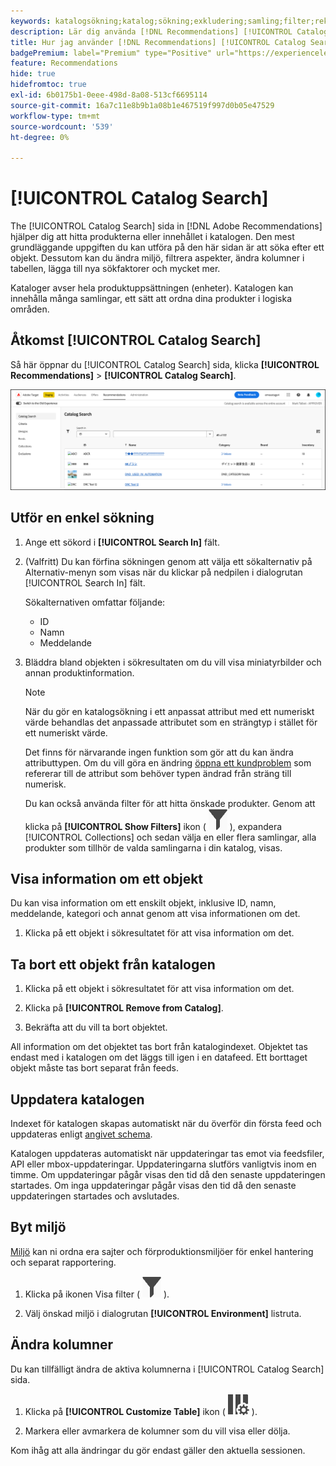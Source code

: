 ```yaml
---
keywords: katalogsökning;katalog;sökning;exkludering;samling;filter;rekommendationer
description: Lär dig använda [!DNL Recommendations] [!UICONTROL Catalog Search] om du vill hitta produkter eller innehåll tar du bort objekt från katalogen och mycket mer.
title: Hur jag använder [!DNL Recommendations] [!UICONTROL Catalog Search]?
badgePremium: label="Premium" type="Positive" url="https://experienceleague.adobe.com/docs/target/using/introduction/intro.html?lang=en#premium newtab=true" tooltip="Se vad som ingår i Target Premium."
feature: Recommendations
hide: true
hidefromtoc: true
exl-id: 6b0175b1-0eee-498d-8a08-513cf6695114
source-git-commit: 16a7c11e8b9b1a08b1e467519f997d0b05e47529
workflow-type: tm+mt
source-wordcount: '539'
ht-degree: 0%

---
```


# [!UICONTROL Catalog Search]

The [!UICONTROL Catalog Search] sida in [!DNL Adobe Recommendations] hjälper dig att hitta produkterna eller innehållet i katalogen. Den mest grundläggande uppgiften du kan utföra på den här sidan är att söka efter ett objekt. Dessutom kan du ändra miljö, filtrera aspekter, ändra kolumner i tabellen, lägga till nya sökfaktorer och mycket mer.

Kataloger avser hela produktuppsättningen (enheter). Katalogen kan innehålla många samlingar, ett sätt att ordna dina produkter i logiska områden.

## Åtkomst [!UICONTROL Catalog Search]

Så här öppnar du [!UICONTROL Catalog Search] sida, klicka **[!UICONTROL Recommendations]** > **[!UICONTROL Catalog Search]**.

![Katalogsöksida](/help/main/c-recommendations/c-products/assets/catalog-search-new.png)

## Utför en enkel sökning

1. Ange ett sökord i **[!UICONTROL Search In]** fält.

1. (Valfritt) Du kan förfina sökningen genom att välja ett sökalternativ på Alternativ-menyn som visas när du klickar på nedpilen i dialogrutan [!UICONTROL Search In] fält.

   Sökalternativen omfattar följande:

   * ID
   * Namn
   * Meddelande

1. Bläddra bland objekten i sökresultaten om du vill visa miniatyrbilder och annan produktinformation.

   >[!NOTE]
   >
   > När du gör en katalogsökning i ett anpassat attribut med ett numeriskt värde behandlas det anpassade attributet som en strängtyp i stället för ett numeriskt värde.
   >
   >Det finns för närvarande ingen funktion som gör att du kan ändra attributtypen. Om du vill göra en ändring [öppna ett kundproblem](/help/main/cmp-resources-and-contact-information.md#reference_ACA3391A00EF467B87930A450050077C) som refererar till de attribut som behöver typen ändrad från sträng till numerisk.

   Du kan också använda filter för att hitta önskade produkter. Genom att klicka på **[!UICONTROL Show Filters]** ikon ( ![Ikonen Visa filter](/help/main/c-recommendations/c-products/assets/icon-show-filters.png) ), expandera [!UICONTROL Collections] och sedan välja en eller flera samlingar, alla produkter som tillhör de valda samlingarna i din katalog, visas.

<!-- ### Perform an advanced search {#advanced-search}

You can use [!UICONTROL Advanced Search] to further refine your search results or to save your search results as a [collection](/help/main/c-recommendations/c-products/collections.md) or [exclusion](/help/main/c-recommendations/c-products/exclusions.md).

1. Click the **[!UICONTROL Advanced Search]** link.

   ![Advanced Search page](/help/main/c-recommendations/c-products/assets/advances-search.png)

1. Use the drop-down lists to specify the parameter, operator, and values for your search.

1. (Optional) Click **[!UICONTROL Add Rule]** to add an additional search rule.

   Each additional search rule is joined with the AND operator.

1. Click **[!UICONTROL Search]**.

1. (Optional) Click **[!UICONTROL Save As]**, then click **[!UICONTROL Collection]** or **[!UICONTROL Exclusion]**.

   ![Save as options](/help/main/c-recommendations/c-products/assets/save-as.png)

   For more information, see [Create a collection or exclusion based on Advanced Search](#save-as) below.-->

## Visa information om ett objekt

Du kan visa information om ett enskilt objekt, inklusive ID, namn, meddelande, kategori och annat genom att visa informationen om det.

1. Klicka på ett objekt i sökresultatet för att visa information om det.

## Ta bort ett objekt från katalogen

1. Klicka på ett objekt i sökresultatet för att visa information om det.

1. Klicka på **[!UICONTROL Remove from Catalog]**.

1. Bekräfta att du vill ta bort objektet.

All information om det objektet tas bort från katalogindexet. Objektet tas endast med i katalogen om det läggs till igen i en datafeed. Ett borttaget objekt måste tas bort separat från feeds.

## Uppdatera katalogen

Indexet för katalogen skapas automatiskt när du överför din första feed och uppdateras enligt [angivet schema](/help/main/c-recommendations/c-products/feeds.md#steps).

Katalogen uppdateras automatiskt när uppdateringar tas emot via feedsfiler, API eller mbox-uppdateringar. Uppdateringarna slutförs vanligtvis inom en timme. Om uppdateringar pågår visas den tid då den senaste uppdateringen startades. Om inga uppdateringar pågår visas den tid då den senaste uppdateringen startades och avslutades.

<!-- ## Create a collection or exclusion based on Advanced Search {#save-as}

You can create [collections](/help/main/c-recommendations/c-products/collections.md) or [exclusions](/help/main/c-recommendations/c-products/exclusions.md) using [!UICONTROL Advanced Search] on the [!UICONTROL Catalog Search] page ([!UICONTROL Recommendations] > [!UICONTROL Catalog Search] > [!UICONTROL Advanced Search]).

1. Perform an [advanced search](#advanced-search).

1. Click **[!UICONTROL Save As]**, then click **[!UICONTROL Collection]** or **[!UICONTROL Exclusion]**.

   ![Save as options](/help/main/c-recommendations/c-products/assets/save-as.png)

   >[!IMPORTANT]
   >
   >The [!UICONTROL Advanced Search] functionality is case-insensitive; however, products returned at the time of delivery are based on case-sensitive search. This mismatch might lead to confusion. Ensure that you consider case-sensitivity when you create collections or exclusions based on results using the [!UICONTROL Advanced Search] functionality. For example, if you perform a search for "Holiday," that initial search lists results containing "Holiday" and "holiday." If you then create a catalog with the intent to return products containing "holiday," only products containing "holiday" are returned. Products containing "Holiday" are not returned. Exclusions are handled in a similar fashion.-->

## Byt miljö

[Miljö](/help/main/administrating-target/environments.md) kan ni ordna era sajter och förproduktionsmiljöer för enkel hantering och separat rapportering.

1. Klicka på ikonen Visa filter ( ![Ikonen Visa filter](/help/main/c-recommendations/c-products/assets/icon-show-filters.png) ).

1. Välj önskad miljö i dialogrutan **[!UICONTROL Environment]** listruta.

<!-- ## Modify the Catalog Search page (filters and columns)

You can temporarily modify the available filters and columns on the [!UICONTROL Catalog Search] page for the current session.

### Modify filters

You can add additional filter facets to the [!UICONTROL Catalog Search] page.

1. In the **[!UICONTROL Filters]** panel, click **[!UICONTROL Modify]**.

   ![Modify filters link](/help/main/c-recommendations/c-products/assets/modify-filters.png)

1. Select the desired search facets (ID, name, message, etc.), then click **[!UICONTROL Save]**.

   ![Add filters](/help/main/c-recommendations/c-products/assets/add-filters.png)

Keep in mind that the additional filter facets are available in the current session only.-->

## Ändra kolumner

Du kan tillfälligt ändra de aktiva kolumnerna i [!UICONTROL Catalog Search] sida.

1. Klicka på **[!UICONTROL Customize Table]** ikon (  ![Ikonen Anpassa tabell](/help/main/c-recommendations/c-products/assets/icon-customize-table.png) ).

1. Markera eller avmarkera de kolumner som du vill visa eller dölja.

Kom ihåg att alla ändringar du gör endast gäller den aktuella sessionen.
